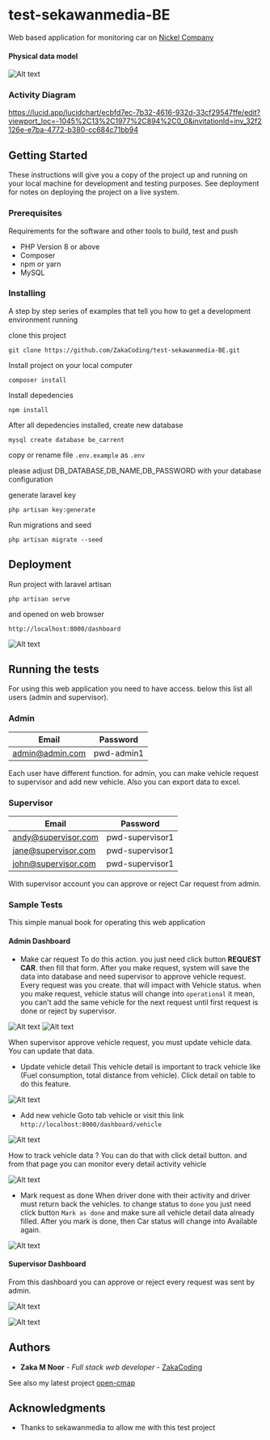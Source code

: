 # test-sekawanmedia-BE

Web based application for monitoring car on [Nickel Company](https://career.sekawanmedia.co.id/uploads/technicaltest/1657615911_d6bc01e0cc1dbae7f7d9.pdf)

#### Physical data model
![Alt text](screenshot/physical-data-model.png)

### Activity Diagram
https://lucid.app/lucidchart/ecbfd7ec-7b32-4616-932d-33cf29547ffe/edit?viewport_loc=-1045%2C13%2C1977%2C894%2C0_0&invitationId=inv_32f2126e-e7ba-4772-b380-cc684c71bb94


## Getting Started

These instructions will give you a copy of the project up and running on
your local machine for development and testing purposes. See deployment
for notes on deploying the project on a live system.

### Prerequisites

Requirements for the software and other tools to build, test and push 
- PHP Version 8 or above
- Composer
- npm or yarn
- MySQL

### Installing

A step by step series of examples that tell you how to get a development
environment running

clone this project

    git clone https://github.com/ZakaCoding/test-sekawanmedia-BE.git

Install project on your local computer

    composer install

Install depedencies

    npm install

After all depedencies installed, create new database

    mysql create database be_carrent

copy or rename file `.env.example` as `.env`

please adjust DB_DATABASE,DB_NAME,DB_PASSWORD with your database configuration

generate laravel key

    php artisan key:generate

Run migrations and seed

    php artisan migrate --seed

## Deployment

Run project with laravel artisan

    php artisan serve

and opened on web browser

    http://localhost:8000/dashboard
![Alt text](screenshot/image.png)
## Running the tests

For using this web application you need to have access. below this list all users (admin and supervisor).

### Admin
| Email  | Password |
| ------------- | ------------- |
| admin@admin.com  | pwd-admin1  |

Each user have different function. for admin, you can make vehicle request to supervisor and add new vehicle. Also you can export data to excel.

### Supervisor
| Email  | Password |
| ------------- | ------------- |
| andy@supervisor.com  | pwd-supervisor1  |
| jane@supervisor.com  | pwd-supervisor1  |
| john@supervisor.com  | pwd-supervisor1  |

With supervisor account you can approve or reject Car request from admin.

### Sample Tests

This simple manual book for operating this web application

#### Admin Dashboard
- Make car request
To do this action. you just need click button **REQUEST CAR**. then fill that form. After you make request, system will save the data into database and need supervisor to approve vehicle request.
Every request was you create. that will impact with Vehicle status. when you make request, vehicle status will change into `operational` it mean, you can't add the same vehicle for the next request until first request is done or reject by supervisor.

![Alt text](screenshot/image-1.png)
![Alt text](screenshot/image-2.png)

When supervisor approve vehicle request, you must update vehicle data. You can update that data.

- Update vehicle detail
This vehicle detail is important to track vehicle like (Fuel consumption, total distance from vehicle).
Click detail on table to do this feature.

![Alt text](screenshot/image-3.png)

- Add new vehicle
Goto tab vehicle or visit this link `http://localhost:8000/dashboard/vehicle`

![Alt text](screenshot/image-6.png)

How to track vehicle data ?
You can do that with click detail button. and from that page you can monitor every detail activity vehicle

![Alt text](screenshot/image-9.png)



- Mark request as done
When driver done with their activity and driver must return back the vehicles. to change status to `done` you just need click button `Mark as done` and make sure all vehicle detail data already filled.
After you mark is done, then Car status will change into  Available again.

![Alt text](screenshot/image-8.png)

#### Supervisor Dashboard
From this dashboard you can approve or reject every request was sent by admin.

![Alt text](screenshot/image-4.png)

![Alt text](screenshot/image-5.png)

## Authors

  - **Zaka M Noor** - *Full stack web developer* -
    [ZakaCoding](https://zakacoding.github.io)

See also my latest project
[open-cmap](https://open-cmap.fly.dev)
## Acknowledgments

  - Thanks to sekawanmedia to allow me with this test project

